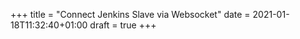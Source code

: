 +++
title = "Connect Jenkins Slave via Websocket"
date = 2021-01-18T11:32:40+01:00
draft = true
+++
